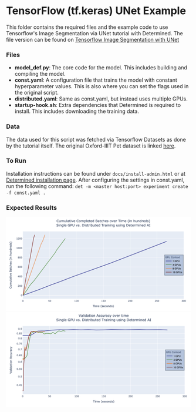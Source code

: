 # TensorFlow (tf.keras) UNet Example

This folder contains the required files and the example code to use Tensorflow's Image Segmentation via UNet tutorial with Determined.
The file version can be found on [Tensorflow Image Segmentation with UNet](https://www.tensorflow.org/tutorials/images/segmentation)

### Files
* **model_def.py**: The core code for the model. This includes building and compiling the model.
* **const.yaml**: A configuration file that trains the model with constant hyperparameter values. This is also where you can set the flags used in the original script.
* **distributed.yaml**: Same as const.yaml, but instead uses multiple GPUs. 
* **startup-hook.sh**: Extra dependencies that Determined is required to install. This includes downloading the training data.

### Data
The data used for this script was fetched via Tensorflow Datasets as done by the tutorial itself. The original Oxford-IIIT Pet dataset is linked [here](https://www.robots.ox.ac.uk/~vgg/data/pets/). 

### To Run
Installation instructions can be found under `docs/install-admin.html` or at [Determined installation page](https://docs.determined.ai/latest/index.html). 
After configuring the settings in const.yaml, run the following command: `det -m <master host:port> experiment create -f const.yaml . `

### Expected Results
![Single GPU vs. Distributed Training with Determined AI](Cumulative_Batches.png)
![Single GPU vs. Distributed Training Validation Accuracy](Validation_Accuracy.png)
